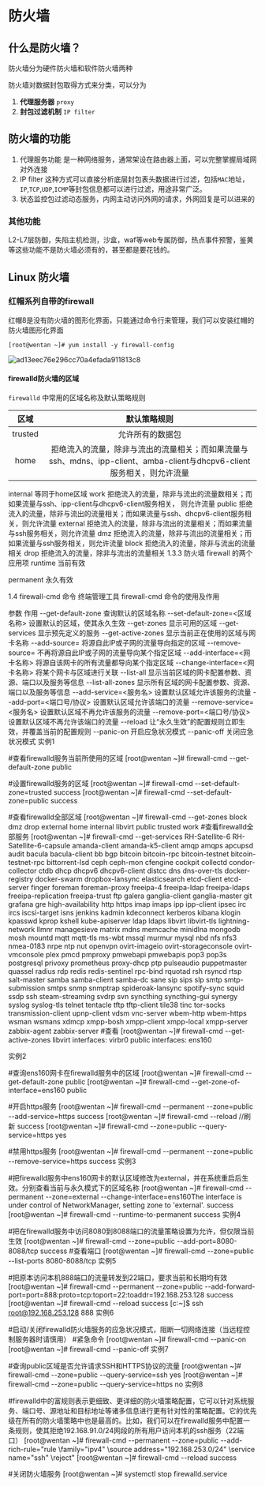 <div style='display: none'>
  Date: 2022-01-15 22:42:21
  LastEditors: gyg
  LastEditTime: 2022-01-17 11:30:14
  FilePath: \test\1_14@防火墙.mm.md
</div>

# 防火墙

## 什么是防火墙？

防火墙分为硬件防火墙和软件防火墙两种

防火墙对数据封包取得方式来分类，可以分为

1. **代理服务器** `proxy`
2. **封包过滤机制** `IP filter`

## 防火墙的功能

1. 代理服务功能 是一种网络服务，通常架设在路由器上面，可以完整掌握局域网对外连接
2. IP filter 这种方式可以直接分析底层封包表头数据进行过滤，包括`MAC`地址，`IP`,`TCP`,`UDP`,`ICMP`等封包信息都可以进行过滤，用途非常广泛。
3. 状态监控包过滤动态服务，内网主动访问外网的请求，外网回复是可以进来的

### 其他功能

L2-L7层防御，失陷主机检测，沙盒，waf等web专属防御，热点事件预警，鉴黄等这些功能不是防火墙必须有的，甚至都是要花钱的。

## Linux 防火墙

### 红帽系列自带的firewall

红帽8是没有防火墙的图形化界面，只能通过命令行来管理，我们可以安装红帽的防火墙图形化界面

`[root@wentan ~]# yum install -y firewall-config`

![ad13eec76e296cc70a4efada911813c8](https://s2.loli.net/2022/01/17/Ay1GYF8QSzOVuqf.png)

#### firewalld防火墙的区域

`firewalld` 中常用的区域名称及默认策略规则

区域|默认策略规则
:-: | :-:
trusted	|允许所有的数据包
home	|拒绝流入的流量，除非与流出的流量相关；而如果流量与ssh、mdns、ipp-client、amba-client与dhcpv6-client服务相关，则允许流量
internal	等同于home区域
work	拒绝流入的流量，除非与流出的流量数相关；而如果流量与ssh、ipp-client与dhcpv6-client服务相关， 则允许流量
public	拒绝流入的流量，除非与流出的流量相关；而如果流量与ssh、dhcpv6-client服务相关，则允许流量
external	拒绝流入的流量，除非与流出的流量相关；而如果流量与ssh服务相关，则允许流量
dmz	拒绝流入的流量，除非与流出的流量相关；而如果流量与ssh服务相关，则允许流量
block	拒绝流入的流量，除非与流出的流量相关
drop	拒绝流入的流量，除非与流出的流量相关
1.3.3 防火墙 firewall 的两个应用项
runtime 当前有效

permanent 永久有效

1.4 firewall-cmd 命令
终端管理工具 firewall-cmd 命令的使用及作用

参数	作用
--get-default-zone	查询默认的区域名称
--set-default-zone=<区域名称>	设置默认的区域，使其永久生效
--get-zones	显示可用的区域
--get-services	显示预先定义的服务
--get-active-zones	显示当前正在使用的区域与网卡名称
--add-source=	将源自此IP或子网的流量导向指定的区域
--remove-source=	不再将源自此IP或子网的流量导向某个指定区域
--add-interface=<网卡名称>	将源自该网卡的所有流量都导向某个指定区域
--change-interface=<网卡名称>	将某个网卡与区域进行关联
--list-all	显示当前区域的网卡配置参数、资源、端口以及服务等信息
--list-all-zones	显示所有区域的网卡配置参数、资源、端口以及服务等信息
--add-service=<服务名>	设置默认区域允许该服务的流量
--add-port=<端口号/协议>	设置默认区域允许该端口的流量
--remove-service=<服务名>	设置默认区域不再允许该服务的流量
--remove-port=<端口号/协议>	设置默认区域不再允许该端口的流量
--reload	让“永久生效”的配置规则立即生效，并覆盖当前的配置规则
--panic-on	开启应急状况模式
--panic-off	关闭应急状况模式
实例1

 #查看firewalld服务当前所使用的区域
[root@wentan ~]# firewall-cmd --get-default-zone 
public

 #设置firewalld服务的区域
 [root@wentan ~]# firewall-cmd --set-default-zone=trusted 
success
 [root@wentan ~]# firewall-cmd --set-default-zone=public
success

 #查看firewalld全部区域
[root@wentan ~]# firewall-cmd --get-zones
block dmz drop external home internal libvirt public trusted work
 #查看firewalld全部服务
 [root@wentan ~]# firewall-cmd --get-services 
RH-Satellite-6 RH-Satellite-6-capsule amanda-client amanda-k5-client amqp amqps apcupsd audit bacula bacula-client bb bgp bitcoin bitcoin-rpc bitcoin-testnet bitcoin-testnet-rpc bittorrent-lsd ceph ceph-mon cfengine cockpit collectd condor-collector ctdb dhcp dhcpv6 dhcpv6-client distcc dns dns-over-tls docker-registry docker-swarm dropbox-lansync elasticsearch etcd-client etcd-server finger foreman foreman-proxy freeipa-4 freeipa-ldap freeipa-ldaps freeipa-replication freeipa-trust ftp galera ganglia-client ganglia-master git grafana gre high-availability http https imap imaps ipp ipp-client ipsec irc ircs iscsi-target isns jenkins kadmin kdeconnect kerberos kibana klogin kpasswd kprop kshell kube-apiserver ldap ldaps libvirt libvirt-tls lightning-network llmnr managesieve matrix mdns memcache minidlna mongodb mosh mountd mqtt mqtt-tls ms-wbt mssql murmur mysql nbd nfs nfs3 nmea-0183 nrpe ntp nut openvpn ovirt-imageio ovirt-storageconsole ovirt-vmconsole plex pmcd pmproxy pmwebapi pmwebapis pop3 pop3s postgresql privoxy prometheus proxy-dhcp ptp pulseaudio puppetmaster quassel radius rdp redis redis-sentinel rpc-bind rquotad rsh rsyncd rtsp salt-master samba samba-client samba-dc sane sip sips slp smtp smtp-submission smtps snmp snmptrap spideroak-lansync spotify-sync squid ssdp ssh steam-streaming svdrp svn syncthing syncthing-gui synergy syslog syslog-tls telnet tentacle tftp tftp-client tile38 tinc tor-socks transmission-client upnp-client vdsm vnc-server wbem-http wbem-https wsman wsmans xdmcp xmpp-bosh xmpp-client xmpp-local xmpp-server zabbix-agent zabbix-server
 #查看
 [root@wentan ~]# firewall-cmd --get-active-zones 
libvirt
  interfaces: virbr0
public
  interfaces: ens160

实例2

 #查询ens160网卡在firewalld服务中的区域
[root@wentan ~]# firewall-cmd --get-default-zone 
public
[root@wentan ~]# firewall-cmd --get-zone-of-interface=ens160
public

#开启https服务
[root@wentan ~]# firewall-cmd --permanent --zone=public --add-service=https
success
[root@wentan ~]# firewall-cmd --reload        //刷新
success
[root@wentan ~]# firewall-cmd --zone=public --query-service=https 
yes

#禁用https服务
[root@wentan ~]# firewall-cmd --permanent --zone=public --remove-service=https
success
实例3

 #把firewalld服务中ens160网卡的默认区域修改为external，并在系统重启后生效。分别查看当前与永久模式下的区域名称
[root@wentan ~]# firewall-cmd --permanent --zone=external --change-interface=ens160The interface is under control of NetworkManager, setting zone to 'external'.
success
[root@wentan ~]# firewall-cmd --runtime-to-permanent
success
实例4

 #把在firewalld服务中访问8080到8088端口的流量策略设置为允许，但仅限当前生效
[root@wentan ~]# firewall-cmd --zone=public --add-port=8080-8088/tcp
success
#查看端口
[root@wentan ~]# firewall-cmd --zone=public --list-ports 
8080-8088/tcp
实例5

#把原本访问本机888端口的流量转发到22端口，要求当前和长期均有效
[root@wentan ~]# firewall-cmd --permanent --zone=public --add-forward-port=port=888:proto=tcp:toport=22:toaddr=192.168.253.128
success
[root@wentan ~]# firewall-cmd --reload 
success
[c:\~]$ ssh root@192.168.253.128 888
实例6

 #启动/关闭firewalld防火墙服务的应急状况模式，阻断一切网络连接（当远程控制服务器时请慎用）
#紧急命令
[root@wentan ~]# firewall-cmd --panic-on
[root@wentan ~]# firewall-cmd --panic-off
实例7

 #查询public区域是否允许请求SSH和HTTPS协议的流量
[root@wentan ~]# firewall-cmd --zone=public --query-service=ssh
yes
[root@wentan ~]# firewall-cmd --zone=public --query-service=https 
no
实例8

#firewalld中的富规则表示更细致、更详细的防火墙策略配置，它可以针对系统服务、端口号、源地址和目标地址等诸多信息进行更有针对性的策略配置。它的优先级在所有的防火墙策略中也是最高的。比如，我们可以在firewalld服务中配置一条规则，使其拒绝192.168.91.0/24网段的所有用户访问本机的ssh服务（22端口）
[root@wentan ~]# firewall-cmd --permanent --zone=public --add-rich-rule="rule \family="ipv4" \source address="192.168.253.0/24" \service name="ssh" \reject"
[root@wentan ~]# firewall-cmd --reload 
success

#关闭防火墙服务
[root@wentan ~]# systemctl stop firewalld.service